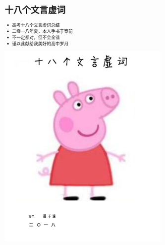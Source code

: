 # 十八个文言虚词

- 高考十八个文言虚词总结
- 二零一八年夏，本人手书于案前
- 不一定都对，但不会全错
- 谨以此献给我美好的高中岁月

![logo](https://github.com/EddyShao/wenyanxuci/blob/e697f00337f6367c80d544795815e5439db921a6/logo.jpg)
